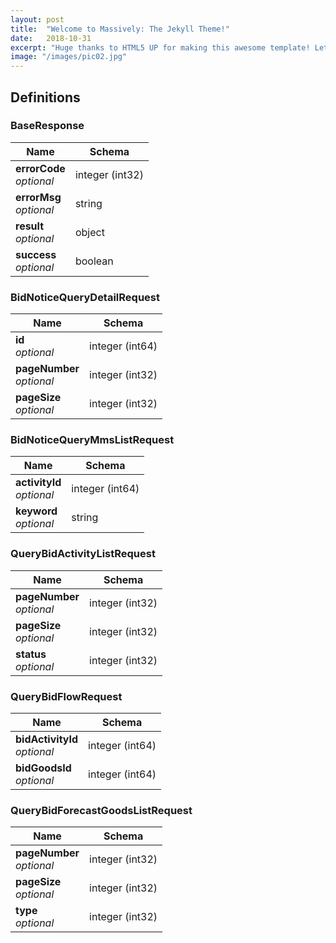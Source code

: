 ```yaml
---
layout: post
title:  "Welcome to Massively: The Jekyll Theme!"
date:   2018-10-31
excerpt: "Huge thanks to HTML5 UP for making this awesome template! Let's see what it can do"
image: "/images/pic02.jpg"
---
```


<a name="definitions"></a>
## Definitions

<a name="baseresponse"></a>
### BaseResponse

|Name|Schema|
|---|---|
|**errorCode**  <br>*optional*|integer (int32)|
|**errorMsg**  <br>*optional*|string|
|**result**  <br>*optional*|object|
|**success**  <br>*optional*|boolean|


<a name="bidnoticequerydetailrequest"></a>
### BidNoticeQueryDetailRequest

|Name|Schema|
|---|---|
|**id**  <br>*optional*|integer (int64)|
|**pageNumber**  <br>*optional*|integer (int32)|
|**pageSize**  <br>*optional*|integer (int32)|


<a name="bidnoticequerymmslistrequest"></a>
### BidNoticeQueryMmsListRequest

|Name|Schema|
|---|---|
|**activityId**  <br>*optional*|integer (int64)|
|**keyword**  <br>*optional*|string|


<a name="querybidactivitylistrequest"></a>
### QueryBidActivityListRequest

|Name|Schema|
|---|---|
|**pageNumber**  <br>*optional*|integer (int32)|
|**pageSize**  <br>*optional*|integer (int32)|
|**status**  <br>*optional*|integer (int32)|


<a name="querybidflowrequest"></a>
### QueryBidFlowRequest

|Name|Schema|
|---|---|
|**bidActivityId**  <br>*optional*|integer (int64)|
|**bidGoodsId**  <br>*optional*|integer (int64)|


<a name="querybidforecastgoodslistrequest"></a>
### QueryBidForecastGoodsListRequest

|Name|Schema|
|---|---|
|**pageNumber**  <br>*optional*|integer (int32)|
|**pageSize**  <br>*optional*|integer (int32)|
|**type**  <br>*optional*|integer (int32)|



